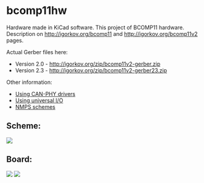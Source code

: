 # bcomp11hw

Hardware made in KiCad software. This project of BCOMP11 hardware. Description on http://igorkov.org/bcomp11 and http://igorkov.org/bcomp11v2 pages.

Actual Gerber files here:
* Version 2.0 - http://igorkov.org/zip/bcomp11v2-gerber.zip
* Version 2.3 - http://igorkov.org/zip/bcomp11v2-gerber23.zip

Other information:
* [Using CAN-PHY drivers](https://github.com/igkov/bcomp11hw/wiki/CAN-PHY-drivers)
* [Using universal I/O](https://github.com/igkov/bcomp11hw/wiki/Universal-IO)
* [NMPS schemes](https://github.com/igkov/bcomp11hw/wiki/NMPS-schemes)

## Scheme:

<img src="http://igorkov.org/images/bcomp11v2-scheme23.png">

## Board:

<img src="http://igorkov.org/images/bcomp11v2-fbrd23.png">
<img src="http://igorkov.org/images/bcomp11v2-bbrd23.png">

